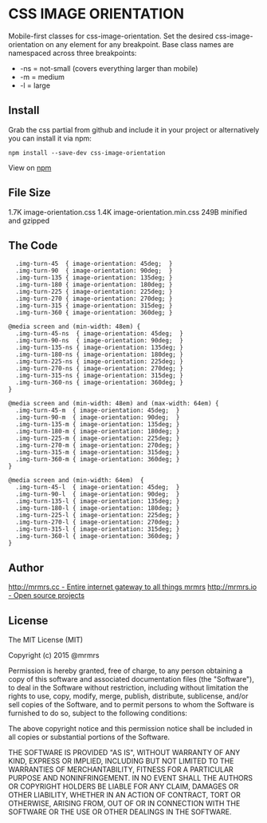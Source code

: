 # CSS IMAGE ORIENTATION

  Mobile-first classes for css-image-orientation.
  Set the desired css-image-orientation on any element for any breakpoint.
  Base class names are namespaced across three breakpoints:

*  -ns = not-small (covers everything larger than mobile)
*  -m  = medium
*  -l  = large

## Install
Grab the css partial from github and include it in your project or alternatively
you can install it via npm:
```
npm install --save-dev css-image-orientation
```
View on [npm](https://www.npmjs.org/package/css-image-orientation)


## File Size

1.7K image-orientation.css
1.4K image-orientation.min.css
249B minified and gzipped

## The Code
```
  .img-turn-45  { image-orientation: 45deg;  }
  .img-turn-90  { image-orientation: 90deg;  }
  .img-turn-135 { image-orientation: 135deg; }
  .img-turn-180 { image-orientation: 180deg; }
  .img-turn-225 { image-orientation: 225deg; }
  .img-turn-270 { image-orientation: 270deg; }
  .img-turn-315 { image-orientation: 315deg; }
  .img-turn-360 { image-orientation: 360deg; }

@media screen and (min-width: 48em) {
  .img-turn-45-ns  { image-orientation: 45deg;  }
  .img-turn-90-ns  { image-orientation: 90deg;  }
  .img-turn-135-ns { image-orientation: 135deg; }
  .img-turn-180-ns { image-orientation: 180deg; }
  .img-turn-225-ns { image-orientation: 225deg; }
  .img-turn-270-ns { image-orientation: 270deg; }
  .img-turn-315-ns { image-orientation: 315deg; }
  .img-turn-360-ns { image-orientation: 360deg; }
}

@media screen and (min-width: 48em) and (max-width: 64em) {
  .img-turn-45-m  { image-orientation: 45deg;  }
  .img-turn-90-m  { image-orientation: 90deg;  }
  .img-turn-135-m { image-orientation: 135deg; }
  .img-turn-180-m { image-orientation: 180deg; }
  .img-turn-225-m { image-orientation: 225deg; }
  .img-turn-270-m { image-orientation: 270deg; }
  .img-turn-315-m { image-orientation: 315deg; }
  .img-turn-360-m { image-orientation: 360deg; }
}

@media screen and (min-width: 64em)  {
  .img-turn-45-l  { image-orientation: 45deg;  }
  .img-turn-90-l  { image-orientation: 90deg;  }
  .img-turn-135-l { image-orientation: 135deg; }
  .img-turn-180-l { image-orientation: 180deg; }
  .img-turn-225-l { image-orientation: 225deg; }
  .img-turn-270-l { image-orientation: 270deg; }
  .img-turn-315-l { image-orientation: 315deg; }
  .img-turn-360-l { image-orientation: 360deg; }
}

```

## Author

[http://mrmrs.cc - Entire internet gateway to all things mrmrs](http://mrmrs.cc)
[http://mrmrs.io - Open source projects](http://mrmrs.io)

## License

The MIT License (MIT)

Copyright (c) 2015 @mrmrs

Permission is hereby granted, free of charge, to any person obtaining a copy
of this software and associated documentation files (the "Software"), to deal
in the Software without restriction, including without limitation the rights
to use, copy, modify, merge, publish, distribute, sublicense, and/or sell
copies of the Software, and to permit persons to whom the Software is
furnished to do so, subject to the following conditions:

The above copyright notice and this permission notice shall be included in
all copies or substantial portions of the Software.

THE SOFTWARE IS PROVIDED "AS IS", WITHOUT WARRANTY OF ANY KIND, EXPRESS OR
IMPLIED, INCLUDING BUT NOT LIMITED TO THE WARRANTIES OF MERCHANTABILITY,
FITNESS FOR A PARTICULAR PURPOSE AND NONINFRINGEMENT. IN NO EVENT SHALL THE
AUTHORS OR COPYRIGHT HOLDERS BE LIABLE FOR ANY CLAIM, DAMAGES OR OTHER
LIABILITY, WHETHER IN AN ACTION OF CONTRACT, TORT OR OTHERWISE, ARISING FROM,
OUT OF OR IN CONNECTION WITH THE SOFTWARE OR THE USE OR OTHER DEALINGS IN
THE SOFTWARE.

